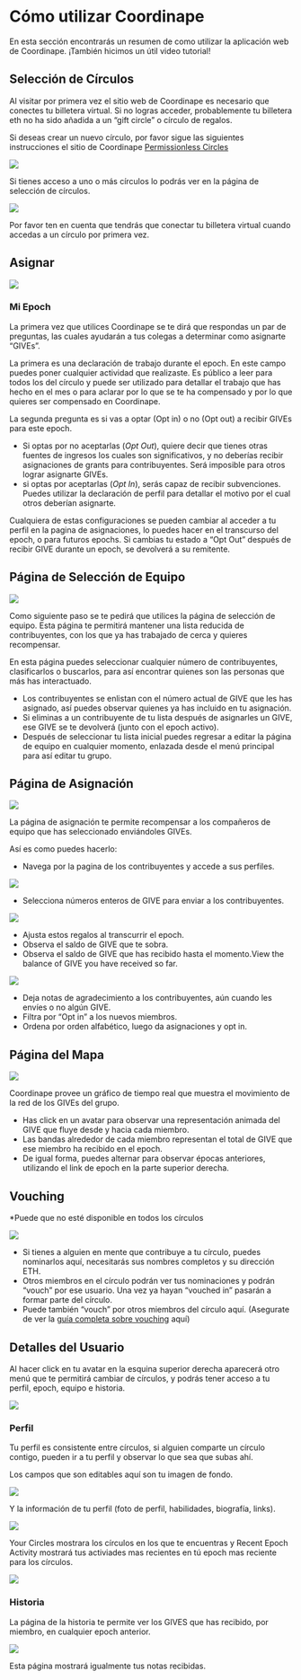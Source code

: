 # Cómo utilizar Coordinape

En esta sección encontrarás un resumen de como utilizar la aplicación web de Coordinape. ¡También hicimos un útil video tutorial!

## Selección de Círculos

Al visitar por primera vez el sitio web de Coordinape es necesario que conectes tu billetera virtual. Si no logras acceder, probablemente tu billetera eth no ha sido añadida a un “gift circle” o círculo de regalos.

Si deseas crear un nuevo círculo, por favor sigue las siguientes instrucciones el sitio de Coordinape [Permissionless Circles](Permissionless\_Circle.md)

![](images/How\_to\_Coordinape1.jpg)

Si tienes acceso a uno o más círculos lo podrás ver en la página de selección de círculos.

![](images/How\_to\_Coordinape3.jpg)

Por favor ten en cuenta que tendrás que conectar tu billetera virtual cuando accedas a un círculo por primera vez.

## Asignar

![](images/How\_to\_Coordinape4.jpg)

### Mi Epoch

La primera vez que utilices Coordinape se te dirá que respondas un par de preguntas, las cuales ayudarán a tus colegas a determinar como asignarte “GIVEs”.

La primera es una declaración de trabajo durante el epoch. En este campo puedes poner cualquier actividad que realizaste. Es público a leer para todos los del círculo y puede ser utilizado para detallar el trabajo que has hecho en el mes o para aclarar por lo que se te ha compensado y por lo que quieres ser compensado en Coordinape.

La segunda pregunta es si vas a optar (Opt in) o no (Opt out) a recibir GIVEs para este epoch.


* Si optas por no aceptarlas (_Opt Out_), quiere decir que tienes otras fuentes de ingresos los cuales son significativos, y no deberías recibir asignaciones de grants para contribuyentes. Será imposible para otros lograr asignarte GIVEs.
* si optas por aceptarlas (_Opt In_), serás capaz de recibir subvenciones. Puedes utilizar la declaración de perfil para detallar el motivo por el cual otros deberían asignarte.

Cualquiera de estas configuraciones se pueden cambiar al acceder a tu perfil en la pagina de asignaciones, lo puedes hacer en el transcurso del epoch, o para futuros epochs. Si cambias tu estado a “Opt Out” después de recibir GIVE durante un epoch, se devolverá a su remitente.

## Página de Selección de Equipo

![](images/How\_to\_Coordinape5.jpg)

Como siguiente paso se te pedirá que utilices la página de selección de equipo. Esta página te permitirá mantener una lista reducida de contribuyentes, con los que ya has trabajado de cerca y quieres recompensar.

En esta página puedes seleccionar cualquier número de contribuyentes, clasificarlos o buscarlos, para así encontrar quienes son las personas que más has interactuado.

* Los contribuyentes se enlistan con el número actual de GIVE que les has asignado, así puedes observar quienes ya has incluido en tu asignación.
* Si eliminas a un contribuyente de tu lista después de asignarles un GIVE, ese GIVE se te devolverá (junto con el epoch activo).
* Después de seleccionar tu lista inicial puedes regresar a editar la página de equipo en cualquier momento, enlazada desde el menú principal para así editar tu grupo.

## Página de Asignación

![](images/How\_to\_Coordinape6.jpg)

La página de asignación te permite recompensar a los compañeros de equipo que has seleccionado enviándoles GIVEs.

Así es como puedes hacerlo:

* Navega por la pagina de los contribuyentes y accede a sus perfiles.

![](images/How\_to\_Coordinape15.jpg)

* Selecciona números enteros de GIVE para enviar a los contribuyentes.

![](images/How\_to\_Coordinape16.jpg)

* Ajusta estos regalos al transcurrir el epoch.
* Observa el saldo de GIVE que te sobra.
* Observa el saldo de GIVE que has recibido hasta el momento.View the balance of GIVE you have received so far.

![](images/How\_to\_Coordinape17.jpg)

* Deja notas de agradecimiento a los contribuyentes, aún cuando les envíes o no algún GIVE.
* Filtra por “Opt in” a los nuevos miembros.
* Ordena por orden alfabético, luego da asignaciones y opt in.

## Página del Mapa

![](images/How\_to\_Coordinape7.jpg)

Coordinape provee un gráfico de tiempo real que muestra el movimiento de la red de los GIVEs del grupo.

* Has click en un avatar para observar una representación animada del GIVE que fluye desde y hacia cada miembro.
* Las bandas alrededor de cada miembro representan el total de GIVE que ese miembro ha recibido en el epoch.
* De igual forma, puedes alternar para observar épocas anteriores, utilizando el link de epoch en la parte superior derecha.

## Vouching

\*Puede que no esté disponible en todos los círculos

![](images/How\_to\_Coordinape9.jpg)

* Si tienes a alguien en mente que contribuye a tu círculo, puedes nominarlos aquí, necesitarás sus nombres completos y su dirección ETH.
* Otros miembros en el círculo podrán ver tus nominaciones y podrán “vouch” por ese usuario. Una vez ya hayan “vouched in” pasarán a formar parte del círculo.
* Puede también “vouch” por otros miembros del círculo aquí. (Asegurate de ver la [guía completa sobre vouching](https://docs.coordinape.com/welcome/vouching\*) aquí)

## Detalles del Usuario

Al hacer click en tu avatar en la esquina superior derecha aparecerá otro menú que te permitirá cambiar de círculos, y podrás tener acceso a tu perfil, epoch, equipo e historia.

![](images/How\_to\_Coordinape10.jpg)

### Perfil

Tu perfil es consistente entre círculos, si alguien comparte un círculo contigo, pueden ir a tu perfil y observar lo que sea que subas ahí.

Los campos que son editables aquí son tu imagen de fondo.

![](images/How\_to\_Coordinape12.jpg)

Y la información de tu perfil (foto de perfil, habilidades, biografía, links).

![](images/How\_to\_Coordinape13.jpg)

Your Circles mostrara los círculos en los que te encuentras y Recent Epoch Activity mostrará tus activiades mas recientes en tú epoch mas reciente para los círculos.

![](images/How\_to\_Coordinape14.jpg)

### Historia

La página de la historia te permite ver los GIVES que has recibido, por miembro, en cualquier epoch anterior.

![](images/How\_to\_Coordinape8.jpg)

Esta página mostrará igualmente tus notas recibidas.